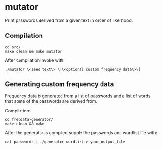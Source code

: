 # mutator
Print passwords derived from a given text in order of likelihood.

## Compilation
```
cd src/
make clean && make mutator
```

After compilation invoke with:
```
./mutator \<seed text\> \[\<optional custom frequency data\>\]
```

## Generating custom frequency data
Frequency data is generated from a list of passwords and a list of words that
some of the passwords are derived from.

Compilation:
```
cd freqdata-generator/
make clean && make
```

After the generator is compiled supply the passwords and wordlist file with:
```
cat passwords | ./generator wordlist > your_output_file
```
